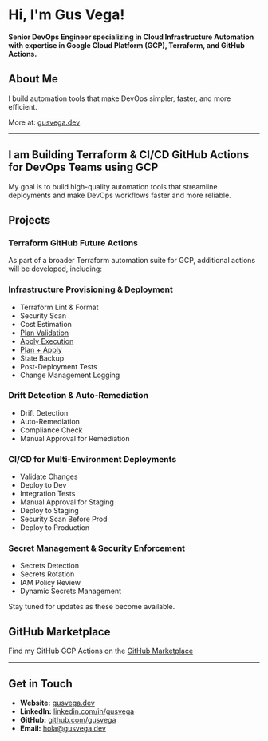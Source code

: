 # Hi, I'm Gus Vega!  
**Senior DevOps Engineer specializing in Cloud Infrastructure Automation with expertise in Google Cloud Platform (GCP), Terraform, and GitHub Actions.**

## About Me
I build automation tools that make DevOps simpler, faster, and more efficient.

More at: [gusvega.dev](https://gusvega.dev)

---

## I am Building Terraform & CI/CD GitHub Actions for DevOps Teams using GCP

My goal is to build high-quality automation tools that streamline deployments and make DevOps workflows faster and more reliable.

## Projects
### Terraform GitHub Future Actions
As part of a broader Terraform automation suite for GCP, additional actions will be developed, including:

### **Infrastructure Provisioning & Deployment**
- Terraform Lint & Format
- Security Scan
- Cost Estimation
- [ Plan Validation ](https://github.com/marketplace/actions/terraform-plan-gcp-action)
- [ Apply Execution ](https://github.com/marketplace/actions/terraform-apply-gcp-action)
- [ Plan + Apply ](https://github.com/marketplace/actions/terraform-plan-and-apply-gcp-action)
- State Backup
- Post-Deployment Tests
- Change Management Logging

### **Drift Detection & Auto-Remediation**
- Drift Detection
- Auto-Remediation
- Compliance Check
- Manual Approval for Remediation

### **CI/CD for Multi-Environment Deployments**
- Validate Changes
- Deploy to Dev
- Integration Tests
- Manual Approval for Staging
- Deploy to Staging
- Security Scan Before Prod
- Deploy to Production

### **Secret Management & Security Enforcement**
- Secrets Detection
- Secrets Rotation
- IAM Policy Review
- Dynamic Secrets Management

Stay tuned for updates as these become available.

## GitHub Marketplace
Find my GitHub GCP Actions on the [GitHub Marketplace](https://github.com/marketplace?query=gus+vega)

---

## Get in Touch
- **Website:** [gusvega.dev](https://gusvega.dev)  
- **LinkedIn:** [linkedin.com/in/gusvega](https://linkedin.com/in/gusvega)  
- **GitHub:** [github.com/gusvega](https://github.com/gusvega)  
- **Email:** [hola@gusvega.dev](mailto:hola@gusvega.dev)  
